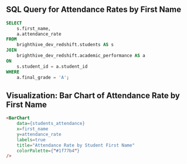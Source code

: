 ## SQL Query for Attendance Rates by First Name

```sql students_attendance
SELECT 
    s.first_name, 
    a.attendance_rate 
FROM 
    brighthive_dev_redshift.students AS s 
JOIN 
    brighthive_dev_redshift.academic_performance AS a 
ON 
    s.student_id = a.student_id 
WHERE 
    a.final_grade = 'A';
```

## Visualization: Bar Chart of Attendance Rate by First Name

```markdown
<BarChart
    data={students_attendance}
    x=first_name
    y=attendance_rate
    labels=true
    title="Attendance Rate by Student First Name"
    colorPalette={"#1f77b4"}
/>
```